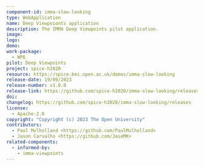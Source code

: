 ```yaml
---
component-id: imma-slow-looking
type: WebApplication
name: Deep Viewpoionts application
description: The IMMA Deep Viewpoints pilot application.
image:
logo:
demo:
work-package: 
  - WP6
pilot: Deep Viewpoints
project: spice-h2020
resource: https://spice.kmi.open.ac.uk/demos/imma-slow-looking
release-date: 19/09/2023
release-number: v1.0.0
release-link: https://github.com/spice-h2020/imma-slow-looking/releases/tag/v1.0.0
doi:
changelog: https://github.com/spice-h2020/imma-slow-looking/releases
license:
  - Apache-2.0
copyright: "Copyright (c) 2023 The Open University"
contributors:
  - Paul Mulholland <https://github.com/PaulMulholland>  
  - Jason Carvalho <https://github.com/JaseMK>
related-components:
  - informed-by:
    - imma-viewpoints
---
```

